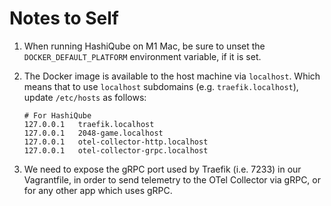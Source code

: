 # Notes to Self

1. When running HashiQube on M1 Mac, be sure to unset the `DOCKER_DEFAULT_PLATFORM` environment variable, if it is set.

2. The Docker image is available to the host machine via `localhost`. Which means that to use `localhost` subdomains (e.g. `traefik.localhost`), update `/etc/hosts` as follows:

    ```
    # For HashiQube
    127.0.0.1   traefik.localhost
    127.0.0.1   2048-game.localhost
    127.0.0.1   otel-collector-http.localhost
    127.0.0.1   otel-collector-grpc.localhost
    ```

3. We need to expose the gRPC port used by Traefik (i.e. 7233) in our Vagrantfile, in order to send telemetry to the OTel Collector via gRPC, or for any other app which uses gRPC.
